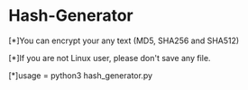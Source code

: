# Hash-Generator
[*]You can encrypt your any text (MD5, SHA256 and SHA512)

[*]If you are not Linux user, please don't save any file.

[*]usage = python3 hash_generator.py
